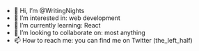 - 👋 Hi, I’m @WritingNights
- 👀 I’m interested in: web development
- 🌱 I’m currently learning: React
- 💞️ I’m looking to collaborate on: most anything
- 📫 How to reach me: you can find me on Twitter (the_left_half)

<!---
WritingNights/WritingNights is a ✨ special ✨ repository because its `README.md` (this file) appears on your GitHub profile.
You can click the Preview link to take a look at your changes.
--->
